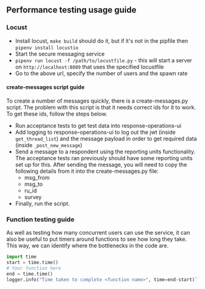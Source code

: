 ## Performance testing usage guide


### Locust

- Install locust, `make build` should do it, but if it's not in the pipfile then `pipenv install locustio`
- Start the secure messaging service
- `pipenv run locust -f /path/to/locustfile.py` - this will start a server on `http://localhost:8089` that uses the specified locustfile
-  Go to the above url, specify the number of users and the spawn rate

#### create-messages script guide
To create a number of messages quickly, there is a create-messages.py script.
The problem with this script is that it needs correct ids for it to work.  To get these ids,
follow the steps below.

- Run acceptance tests to get test data into response-operations-ui
- Add logging to response-operations-ui to log out the jwt (inside `get_thread_list`)
 and the message payload in order to get required data (inside `_post_new_message`)
- Send a message to a respondent using the reporting units functionality.  The acceptance tests
ran previously should have some reporting units set up for this.  After sending the message, you will need to copy the following details from it into the create-messages.py file:
  - msg_from
  - msg_to
  - ru_id
  - survey
- Finally, run the script.

### Function testing guide

As well as testing how many concurrent users can use the service, it can also be useful
to put timers around functions to see how long they take.  This way, we can identify where the
bottlenecks in the code are.

```python
import time
start = time.time()
# Your function here
end = time.time()
logger.info("Time taken to complete <function name>", time=end-start)```
